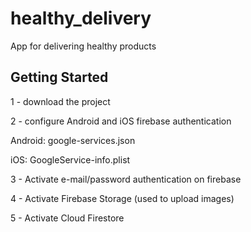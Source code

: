 # healthy_delivery

App for delivering healthy products

## Getting Started

1 - download the project

2 - configure Android and iOS firebase authentication
	
  Android: google-services.json
	
  iOS: GoogleService-info.plist
  
3 - Activate e-mail/password authentication on firebase

4 - Activate Firebase Storage (used to upload images)

5 - Activate Cloud Firestore
